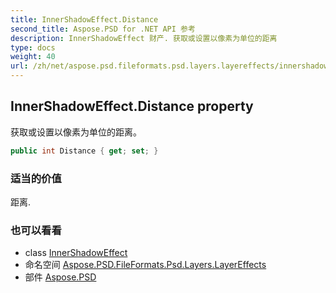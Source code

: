 ```yaml
---
title: InnerShadowEffect.Distance
second_title: Aspose.PSD for .NET API 参考
description: InnerShadowEffect 财产. 获取或设置以像素为单位的距离
type: docs
weight: 40
url: /zh/net/aspose.psd.fileformats.psd.layers.layereffects/innershadoweffect/distance/
---
```

## InnerShadowEffect.Distance property

获取或设置以像素为单位的距离。

```csharp
public int Distance { get; set; }
```

### 适当的价值

距离.

### 也可以看看

* class [InnerShadowEffect](../)
* 命名空间 [Aspose.PSD.FileFormats.Psd.Layers.LayerEffects](../../innershadoweffect/)
* 部件 [Aspose.PSD](../../../)


